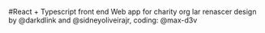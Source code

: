 #React + Typescript front end Web app for charity org lar renascer
design by @darkdlink and @sidneyoliveirajr, coding: @max-d3v
